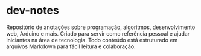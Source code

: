 # dev-notes
Repositório de anotações sobre programação, algoritmos, desenvolvimento web, Arduino e mais. Criado para servir como referência pessoal e ajudar iniciantes na área de tecnologia. Todo conteúdo está estruturado em arquivos Markdown para fácil leitura e colaboração.
